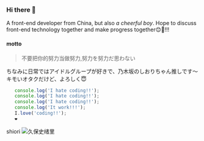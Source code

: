 ### Hi there 👋

<!--
**Panyue-genkiyo/Panyue-genkiyo** is a ✨ _special_ ✨ repository because its `README.md` (this file) appears on your GitHub profile.

Here are some ideas to get you started:

- 🔭 I’m currently working on ...
- 🌱 I’m currently learning ...
- 👯 I’m looking to collaborate on ...
- 🤔 I’m looking for help with ...
- 💬 Ask me about ...
- 📫 How to reach me: ...
- 😄 Pronouns: ...
- ⚡ Fun fact: ...
-->

A front-end developer from China, but also <em>a cheerful boy</em>. Hope to discuss front-end technology together and make progress together😊👋!!!
#### motto
> 不要把你的努力当做努力,努力を努力だ思わない

ちなみに日常ではアイドルグループが好きで、乃木坂のしおりちゃん推しです〜キモいオタクだけど、よろしく😇

```javascript
   console.log('I hate coding!!');
   console.log('I hate coding!!');
   console.log('I hate coding!!');
   console.log('It work!!!');
   I.love('coding!!');
   ❤️
```

shiori
![久保史绪里](http://p6.toutiaoimg.com/large/pgc-image/2ffd51eb70e246b79509d78cbfa5a0a8?from=detail&index=7)
